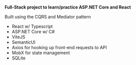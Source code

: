 **Full-Stack project to learn/practice ASP.NET Core and React**

Built using the CQRS and Mediator pattern

- React w/ Typescript
- ASP.NET Core w/ C#
- ViteJS
- SemanticUI
- Axios for hooking up front-end requests to API
- MobX for state management
- SQLite
